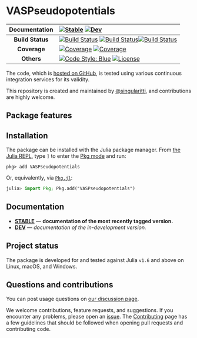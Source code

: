 # VASPseudopotentials

| **Documentation** | [![Stable](https://img.shields.io/badge/docs-stable-blue.svg)](https://singularitti.github.io/VASPseudopotentials.jl/stable/) [![Dev](https://img.shields.io/badge/docs-dev-blue.svg)](https://singularitti.github.io/VASPseudopotentials.jl/dev/)                                                                                                                                                                                                                                                                                                 |
| :---------------: | :------------------------------------------------------------------------------------------------------------------------------------------------------------------------------------------------------------------------------------------------------------------------------------------------------------------------------------------------------------------------------------------------------------------------------------------------------------------------------------------------------------------------- |
| **Build Status**  | [![Build Status](https://github.com/singularitti/VASPseudopotentials.jl/actions/workflows/CI.yml/badge.svg?branch=main)](https://github.com/singularitti/VASPseudopotentials.jl/actions/workflows/CI.yml?query=branch%3Amain) [![Build Status](https://ci.appveyor.com/api/projects/status/github/singularitti/VASPseudopotentials.jl?svg=true)](https://ci.appveyor.com/project/singularitti/VASPseudopotentials-jl)[![Build Status](https://api.cirrus-ci.com/github/singularitti/VASPseudopotentials.jl.svg)](https://cirrus-ci.com/github/singularitti/VASPseudopotentials.jl) |
|   **Coverage**    | [![Coverage](https://github.com/singularitti/VASPseudopotentials.jl/badges/main/coverage.svg)](https://github.com/singularitti/VASPseudopotentials.jl/commits/main) [![Coverage](https://codecov.io/gh/singularitti/VASPseudopotentials.jl/branch/main/graph/badge.svg)](https://codecov.io/gh/singularitti/VASPseudopotentials.jl)                                                                                                                                                                                                                |
|    **Others**     | [![Code Style: Blue](https://img.shields.io/badge/code%20style-blue-4495d1.svg)](https://github.com/invenia/BlueStyle) [![License](https://img.shields.io/github/license/singularitti/VASPseudopotentials.jl)](https://github.com/singularitti/VASPseudopotentials.jl/blob/main/LICENSE)                                                                                                                                                                                                                                                   |

The code, which is [hosted on GitHub](https://github.com/singularitti/VASPseudopotentials.jl), is tested
using various continuous integration services for its validity.

This repository is created and maintained by
[@singularitti](https://github.com/singularitti), and contributions are highly welcome.

## Package features



## Installation

The package can be installed with the Julia package manager.
From [the Julia REPL](https://docs.julialang.org/en/v1/stdlib/REPL/), type `]` to enter
the [Pkg mode](https://docs.julialang.org/en/v1/stdlib/REPL/#Pkg-mode) and run:

```julia-repl
pkg> add VASPseudopotentials
```

Or, equivalently, via [`Pkg.jl`](https://pkgdocs.julialang.org/v1/):

```julia
julia> import Pkg; Pkg.add("VASPseudopotentials")
```

## Documentation

- [**STABLE**](https://singularitti.github.io/VASPseudopotentials.jl/stable/) — **documentation of the most recently tagged version.**
- [**DEV**](https://singularitti.github.io/VASPseudopotentials.jl/dev/) — _documentation of the in-development version._

## Project status

The package is developed for and tested against Julia `v1.6` and above on Linux, macOS, and
Windows.

## Questions and contributions

You can post usage questions on
[our discussion page](https://github.com/singularitti/VASPseudopotentials.jl/discussions).

We welcome contributions, feature requests, and suggestions. If you encounter any problems,
please open an [issue](https://github.com/singularitti/VASPseudopotentials.jl/issues).
The [Contributing](@ref) page has
a few guidelines that should be followed when opening pull requests and contributing code.
